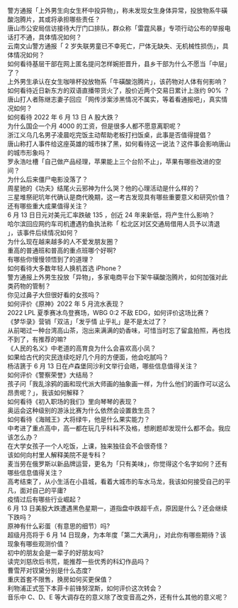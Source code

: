 警方通报「上外男生向女生杯中投异物」，称未发现女生身体异常，投放物系牛磺酸泡腾片，其或将承担哪些责任？  
唐山市公安局信访接待大厅门口排队，群众称「雷霆风暴」专项行动公布的举报电话打不通，具体情况如何？  
云南文山警方通报「 2 岁失联男童已不幸死亡，尸体无缺失、无机械性损伤」，具体情况如何？  
如何看待基层干部在网上匿名提问怎样婉拒晋升，县乡干部为什么不愿当「中层」了？  
上外男生承认在女生咖啡杯投放物系「牛磺酸泡腾片」，该药物对人体有何影响？  
如何看待近日新东方的双语直播带货火了，股价近两个交易日累计上涨约 90% ？  
唐山打人者陈继志妻子回应「网传涉案涉黑情况不属实，等着看通报吧」，真实情况如何？  
如何看待 2022 年 6 月 13 日 A 股大跌？  
为什么国企一个月 4000 的工资，但是很多人都不愿意离职呢？  
浙江义乌几名男子凌晨吃完饭主动帮助老板打扫饭桌，此事是否值得提倡？  
唐山称打人事件给这座英雄的城市抹了黑，如何看待这一说法？这件事会影响唐山的城市形象吗？  
罗永浩吐槽「自己做产品经理，苹果能上三个台阶不止」，苹果有哪些改进的空间？  
为什么后来僵尸电影没落了？  
周星驰的《功夫》结尾火云邪神为什么哭？他的心理活动是什么样的？  
三星堆祭祀坑年代确认是商代晚期，这一考古发现具有哪些重要意义和研究价值？还有哪些重大成果值得关注？  
6 月 13 日日元对美元汇率跌破 135 ，创近 24 年来新低，将产生什么影响？  
哈尔滨回应网约车司机遭遇钓鱼执法称「 松北区对区交通局借用人员予以清退 」，该事件后续情况如何？  
为什么现在越来越多的人不爱发朋友圈？  
重高的普通班和普高的重点班哪个好啊?  
有哪些你慢慢领悟到了的道理？  
如何看待大多数年轻人换机首选 iPhone？  
警方通报上外男生投放「异物」，多家电商平台下架牛磺酸泡腾片，如何加强对此类药物的管制？  
你见过鼻子大但很好看的女孩吗？  
如何评价《原神》2022 年 5 月流水表现？  
2022 LPL 夏季赛冰鸟登赛场，WBG 0:2 不敌 EDG，如何评价这场比赛？  
《梦华录》营销「双洁」「发乎情 止乎礼」是不是太过了？  
从前喝过一种台湾高山茶，泡出来满满的奶香味，可惜当时忘了留盒拍照，再也找不到了，有推荐的嘛?  
《人民的名义》中老道的高育良为什么会喜欢高小凤？  
如果给古代的灾民连续吃好几个月的方便面，他会吃腻吗？  
杨洁篪于 6 月 13 日在卢森堡同沙利文举行会晤，哪些信息值得关注？  
如何评价《警察荣誉》大结局？  
孩子问「我乱涂鸦的画和现代派大师画的抽象画一样，为什么他们的画作可以这么昂贵呢？」，我该如何解释？  
如何看待《初入职场的我们》里向琴琴的表现？  
奥运会这种级别的游泳比赛为什么依然会设置救生员？  
如何看待《海贼王》大将绿牛，他是什么果实能力？  
中考进了重点高中，高一都在玩几乎科科不及格，想刷题却发现什么都不会。我应该怎么办？  
在大学女孩子一个人吃饭，上课，独来独往会不会很奇怪？  
该如何向村里人解释美院不是专科？  
麦当劳在俄罗斯以新品牌运营，更名为「只有美味」，你觉得这个名字如何？还有哪些信息值得关注？  
高考结束了，从小生活在小县城，看着大城市的车水马龙，我该如何接受自己的平凡，面对自己的平庸?  
疫情过后有哪些行业崛起？  
6 月 13 日美股大跌遭遇黑色星期一，道指盘中跌超千点，原因是什么？还会继续下跌吗？  
原神有什么彩蛋（有意思的细节）吗?  
超级月亮将于 6 月 14 日现身，为本年度「第二大满月」，对此你有哪些期待？该现象有哪些观测价值？  
初中的朋友会是一辈子的好朋友吗?  
读完刘慈欣后书荒，能推荐一些优秀的科幻作品吗？  
曹雪芹对钗黛分别是什么态度?  
重庆首套不限售，换房如何买更保值？  
利物浦正式签下本菲卡前锋努涅斯，如何评价这次转会？  
音乐中 C、D、E 等大调存在的意义除了改变音高之外，还有什么其他的意义呢？  
